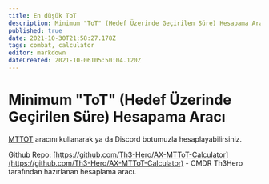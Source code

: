 ```yaml
---
title: En düşük ToT
description: Minimum "ToT" (Hedef Üzerinde Geçirilen Süre) Hesapama Aracı.
published: true
date: 2021-10-30T21:58:27.178Z
tags: combat, calculator
editor: markdown
dateCreated: 2021-10-06T05:50:04.120Z
---
```


# Minimum "ToT" (Hedef Üzerinde Geçirilen Süre) Hesapama Aracı

[MTTOT](https://th3-hero.github.io/AX-MTToT-Calculator/) aracını kullanarak ya da Discord botumuzla hesaplayabilirsiniz.

Github Repo: [https://github.com/Th3-Hero/AX-MTToT-Calculator](https://github.com/Th3-Hero/AX-MTToT-Calculator) - CMDR Th3Hero tarafından hazırlanan hesaplama aracı.
